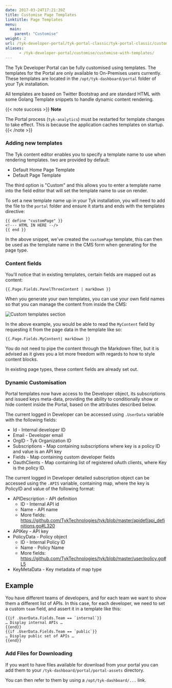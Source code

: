 ```yaml
---
date: 2017-03-24T17:21:39Z
title: Customise Page Templates
linktitle: Page Templates
menu:
  main:
    parent: "Customise"
weight: 2 
url: /tyk-developer-portal/tyk-portal-classic/tyk-portal-classic/customise/customise-with-templates/
aliases:
      - /tyk-developer-portal/customise/customise-with-templates/
---
```


The Tyk Developer Portal can be fully customised using templates. The templates for the Portal are only available to On-Premises users currently. These templates are located in the `/opt/tyk-dashboard/portal` folder of your Tyk installation.

All templates are based on Twitter Bootstrap and are standard HTML with some Golang Template snippets to handle dynamic content rendering.

{{< note success >}}
**Note**  

The Portal process (`tyk-analytics`) must be restarted for template changes to take effect. This is because the application caches templates on startup.
{{< /note >}}


### Adding new templates

The Tyk content editor enables you to specify a template name to use when rendering templates. two are provided by default:

*   Default Home Page Template
*   Default Page Template

The third option is "Custom" and this allows you to enter a template name into the field editor that will set the template name to use on render.

To set a new template name up in your Tyk installation, you will need to add the file to the `portal` folder and ensure it starts and ends with the templates directive:

```
{{ define "customPage" }}
<!--- HTML IN HERE --/>
{{ end }}
```

In the above snippet, we've created the `customPage` template, this can then be used as the template name in the CMS form when generating for the page type.

### Content fields

You'll notice that in existing templates, certain fields are mapped out as content:

```
{{.Page.Fields.PanelThreeContent | markDown }}
```

When you generate your own templates, you can use your own field names so that you can manage the content from inside the CMS:

![Custom templates section][1]

In the above example, you would be able to read the `MyContent` field by requesting it from the page data in the template like so:

```
{{.Page.Fields.MyContent| markDown }}
```

You do not need to pipe the content through the Markdown filter, but it is advised as it gives you a lot more freedom with regards to how to style content blocks.

In existing page types, these content fields are already set out.

### Dynamic Customisation

Portal templates now have access to the Developer object, its subscriptions and issued keys meta-data, providing the ability to conditionally show or hide content inside the Portal, based on the attributes described below.

The current logged in Developer can be accessed using `.UserData` variable with the following fields:

*   Id - Internal developer ID
*   Email - Developer email
*   OrgID - Tyk Organization ID
*   Subscriptions  - Map containing subscriptions where key is a policy ID and value is an API key
*   Fields - Map containing custom developer fields
*   OauthClients - Map containing list of registered oAuth clients, where Key is the policy ID.

The current logged in Developer detailed subscription object can be accessed using the `.APIS` variable, containing map, where the key is PolicyID and value of the following format:
 
*   APIDescription - API definition
      * ID - Internal API id
      * Name - API name
      * More fields: https://github.com/TykTechnologies/tyk/blob/master/apidef/api_definitions.go#L320
*   APIKey - API key
*   PolicyData - Policy object
      * ID - Internal Policy ID
      * Name - Policy Name
      * More fields: https://github.com/TykTechnologies/tyk/blob/master/user/policy.go#L5
*   KeyMetaData - Key metadata of map type

## Example
You have different teams of developers, and for each team we want to show them a different list of APIs. In this case, for each developer, we need to set a custom  `team` field, and assert it in a template like this:

```
{{if .UserData.Fields.Team == `internal`}}
… Display internal APIs …
{{end}}
{{if .UserData.Fields.Team == `public`}}
… Display public set of APIs …
{{end}}
```

### Add Files for Downloading

If you want to have files available for download from your portal you can add them to your `/tyk-dashboard/portal/portal-assets` directory. 

You can then refer to them by using a `/opt/tyk-dashboard/...` link.

[1]: /docs/img/dashboard/portal-management/page_settings_2.5.png
